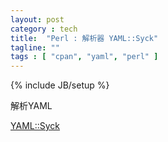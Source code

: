 ```yaml
---
layout: post
category : tech
title:  "Perl : 解析器 YAML::Syck"
tagline: ""
tags : [ "cpan", "yaml", "perl" ]
---
```

{% include JB/setup %}

解析YAML

[YAML::Syck](https://metacpan.org/pod/YAML::Syck)

